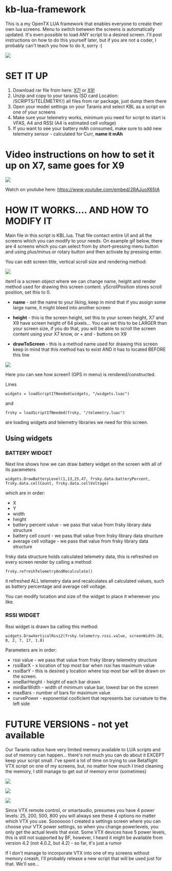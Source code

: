 # kb-lua-framework

This is a my OpenTX LUA framework that enables everyone to create their own lua screens. Menu to switch between the screens is automatically updated. It's even possible to load ANY script to a desired screen. I'll post instructions on how to do this yourself later, but if you are not a coder, I probably can't teach you how to do it, sorry :(

![](https://raw.githubusercontent.com/kbilicic/kb-lua-framework/master/IMAGES/x9d.gif)


# SET IT UP

1. Download rar file from here:  [X7!](https://raw.githubusercontent.com/kbilicic/kb-lua-framework/master/DOWNLOADS/KBL_X7.rar) or [X9!](https://raw.githubusercontent.com/kbilicic/kb-lua-framework/master/DOWNLOADS/KBL_X9.rar)
2. Unzip and copy to your taranis (SD card Location: /SCRIPTS/TELEMETRY/) all files from rar package, just dump them there
3. Open your model settings on your Taranis and select KBL as a script on one of your screens
4. Make sure your telemetry works, minimum you need for script to start is VFAS, A4 and RSSI (A4 is estimated cell voltage)
5. If you want to see your battery mAh consumed, make sure to add new telemetry sensor - calculated for Curr, **name it mAh**

# Video instructions on how to set it up on X7, same goes for X9

![](https://raw.githubusercontent.com/kbilicic/kb-lua-framework/master/IMAGES/x7_setup.gif)

Watch on youtube here: https://www.youtube.com/embed/2RAJuoX65tA


# HOW IT WORKS.... AND HOW TO MODIFY IT

Main file in this script is KBL.lua. That file contact entire UI and all the screens which you can modify to your needs.
On example gif below, there are 4 screens which you can select from by short-pressing menu button and using plus/minus or rotary button and then activate by pressing enter.


You can edit screen title, vertical scroll size and rendering method:

![](https://raw.githubusercontent.com/kbilicic/kb-lua-framework/master/IMAGES/screen_config_example.JPG)

item1 is a screen object where we can change name, height and render method used for drawing this screen content. yScrollPosition stores scroll position, set this to 0.

* **name** - set the name to your liking, keep in mind that if you assign some large name, it might bleed into another screen

* **height** - this is the screen height, set this to your screen height, X7 and X9 have screen height of 64 pixels...
         You can set this to be LARGER than your screen size, if you do that, you will be able to scroll the screen content using your X7          know, or + and - buttons on X9
         
* **drawToScreen** - this is a method name used for drawing this screen
               keep in mind that this method has to exist AND it has to located BEFORE this line
               

![](https://raw.githubusercontent.com/kbilicic/kb-lua-framework/master/IMAGES/screen1_code.JPG)

Here you can see how screen1 (GPS in menu) is rendered/constructed. 

Lines

`widgets = loadScriptIfNeeded(widgets, "/widgets.luac")` 

and

`frsky = loadScriptIfNeeded(frsky, "/telemetry.luac")`

are loading widgets and telemetry libraries we need for this screen.

## Using widgets

### BATTERY WIDGET

Next line shows how we can draw battery widget on the screen with all of its parameters

`widgets.DrawBatteryLevel(1,13,25,47, frsky.data.batteryPercent, frsky.data.cellCount, frsky.data.cellVoltage)`

which are in order:

* X 
* Y
* width
* height
* battery percent value - we pass that value from frsky library data structure
* battery cell count - we pass that value from frsky library data structure
* average cell voltage - we pass that value from frsky library data structure

frsky data structure holds calculated telemetry data, this is refreshed on every screen render by calling a method:

`frsky.refreshTelemetryAndRecalculate()`

it refreshed ALL telemetry data and recalculates all calculated values, such as battery percentage and average cell voltage.

You can modify location and size of the widget to place it whereever you like.


### RSSI WIDGET

Rssi widget is drawn ba calling this method:

`widgets.DrawVerticalRssi2(frsky.telemetry.rssi.value, screenWidth-28, 8, 2, 7, 17, 1.8)`

Parameters are in order:

* rssi value - we pass that value from frsky library telemetry structure
* rssiBarX - x location of top most bar when rssi has maximum value
* rssiBarY - this is desired y location where top most bar will be drawn on the screen.
* oneBarHeight - height of each bar drawn
* minBarWidth - width of minimum value bar, lowest bar on the screen
* maxBars - number of bars for maximum value
* curvePower - exponential cooficient that represents bar curvature to the left side



# FUTURE VERSIONS - not yet available
Our Taranis radios have very limited memory available to LUA scripts and out of memory can happen... there's not much you can do about it EXCEPT keep your script small. I've spent a lot of time on trying to use Betaflight VTX script on one of my screens, but, no matter how much I tried cleaning the memory, I still manage to get out of memory error (sometimes)

![](https://raw.githubusercontent.com/kbilicic/kb-lua-framework/master/IMAGES/menu1.JPG)

![](https://raw.githubusercontent.com/kbilicic/kb-lua-framework/master/IMAGES/gps_screen1.JPG)

![](https://raw.githubusercontent.com/kbilicic/kb-lua-framework/master/IMAGES/vtx_settings.JPG)

Since VTX remote control, or smartaudio, presumes you have 4 power levels: 25, 200, 500, 800 you will always see these 4 options no matter which VTX you use. Sooooooo I created a settings screen where you can choose your VTX power settings, so when you change powerlevels, you only get the actual levels that exist.
Some VTX devices have 5 power levels, this is still not supported by BF, however, I heard it might be available from version 4.2 (not 4.0.2, but 4.2) - so far, it's just a rumor

If I don't manage to incorporate VTX into one of my screens without memory creash, I'll probably release a new script that will be used just for that. We'll see...


